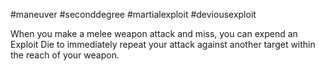 #maneuver #seconddegree #martialexploit #deviousexploit 

When you make a melee weapon attack and miss, you can expend an Exploit Die to immediately repeat your attack against another target within the reach of your weapon.